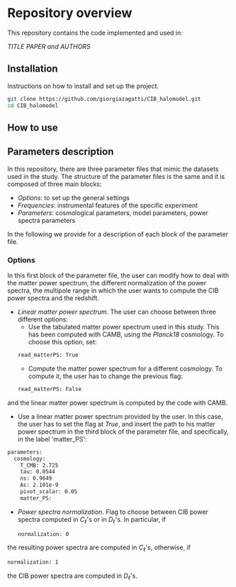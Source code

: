 # Repository overview

This repository contains the code implemented and used in:

*TITLE PAPER and AUTHORS*

## Installation

Instructions on how to install and set up the project.

```bash
git clone https://github.com/giorgiazagatti/CIB_halomodel.git
cd CIB_halomodel
```

## How to use



## Parameters description

In this repository, there are three parameter files that mimic the datasets used in the study. The structure of the parameter files is the same and it is composed of three main blocks:

- *Options*: to set up the general settings
- *Frequencies*: instrumental features of the specific experiment
- *Parameters*: cosmological parameters, model parameters, power spectra parameters

In the following we provide for a description of each block of the parameter file.

### Options

In this first block of the parameter file, the user can modify how to deal with the matter power spectrum, the different normalization of the power spectra, the multipole range in which the user wants to compute the CIB power spectra and the redshift.

- *Linear matter power spectrum*. The user can choose between three different options:
  - Use the tabulated matter power spectrum used in this study. This has been computed with CAMB, using the *Planck18* cosmology. To choose this option, set:
  ```bash
  read_matterPS: True
  ```
  - Compute the matter power spectrum for a different cosmology. To compute it, the user has to change the previous flag:
  ```bash
  read_matterPS: False
  ```
and the linear matter power spectrum is computed by the code with CAMB.
  - Use a linear matter power spectrum provided by the user. In this case, the user has to set the flag at *True*, and insert the path to his matter power spectrum in the third block of the parameter file, and specifically, in the label 'matter_PS':
  ```bash
  parameters:
    cosmology:
      T_CMB: 2.725
      tau: 0.0544
      ns: 0.9649
      As: 2.101e-9
      pivot_scalar: 0.05
      matter_PS: 
  ```
- *Power spectra normalization*. Flag to choose between CIB power spectra computed in $C_\ell$'s or in $D_\ell$'s. In particular, if
  ```bash
  normalization: 0 
  ```
the resulting power spectra are computed in $C_\ell$'s, otherwise, if
  ```bash
  normalization: 1 
  ```
the CIB power spectra are computed in $D_\ell$'s.


